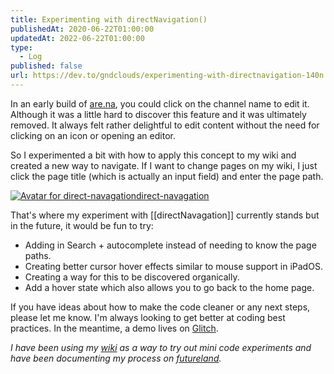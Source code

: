 ```yaml
---
title: Experimenting with directNavigation()
publishedAt: 2020-06-22T01:00:00
updatedAt: 2022-06-22T01:00:00
type:
  - Log
published: false
url: https://dev.to/gndclouds/experimenting-with-directnavigation-140n
---
```

In an early build of [are.na](http://are.na/), you could click on the channel name to edit it. Although it was a little hard to discover this feature and it was ultimately removed. It always felt rather delightful to edit content without the need for clicking on an icon or opening an editor.

So I experimented a bit with how to apply this concept to my wiki and created a new way to navigate. If I want to change pages on my wiki, I just click the page title (which is actually an input field) and enter the page path.

[![Avatar for direct-navagation](https://cdn.glitch.global/project-avatar/2ff0e797-b09a-4778-b41b-6fd69beb7cb9.png?1584169917850)direct-navagation](https://glitch.com/~direct-navagation)

That's where my experiment with [[directNavagation]] currently stands but in the future, it would be fun to try:

- Adding in Search + autocomplete instead of needing to know the page paths.
- Creating better cursor hover effects similar to mouse support in iPadOS.
- Creating a way for this to be discovered organically.
- Add a hover state which also allows you to go back to the home page.

If you have ideas about how to make the code cleaner or any next steps, please let me know. I'm always looking to get better at coding best practices. In the meantime, a demo lives on [Glitch](https://glitch.com/~direct-navagation).

_I have been using my [wiki](https://gndclouds.cc/) as a way to try out mini code experiments and have been documenting my process on [futureland](https://futureland.tv/gndclouds/gndclouds-cc)._